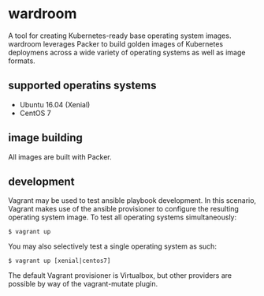 wardroom
========
A tool for creating Kubernetes-ready base operating system images. wardroom leverages Packer to build golden images of Kubernetes deploymens across a wide variety of operating systems as well as image formats.

supported operatins systems
---------------------------
- Ubuntu 16.04 (Xenial)
- CentOS 7

image building
--------------
All images are built with Packer.

development
-----------
Vagrant may be used to test ansible playbook development. In this scenario, Vagrant makes use of the ansible provisioner to configure the resulting operating system image. To test all operating systems simultaneously:
```
$ vagrant up
```
You may also selectively test a single operating system as such:
```
$ vagrant up [xenial|centos7]
```

The default Vagrant provisioner is Virtualbox, but other providers are possible by way of the vagrant-mutate plugin.

